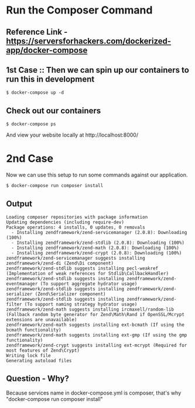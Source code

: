 # Run the Composer Command
## Reference Link - https://serversforhackers.com/dockerized-app/docker-compose
## 1st Case :: Then we can spin up our containers to run this in development
```
$ docker-compose up -d
```

## Check out our containers
```
$ docker-compose ps
```

And view your website locally at http://localhost:8000/

# 2nd Case
Now we can use this setup to run some commands against our application.
```
$ docker-compose run composer install
```
## Output
```
Loading composer repositories with package information
Updating dependencies (including require-dev)
Package operations: 4 installs, 0 updates, 0 removals
  - Installing zendframework/zend-servicemanager (2.0.8): Downloading (100%)
  - Installing zendframework/zend-stdlib (2.0.8): Downloading (100%)
  - Installing zendframework/zend-math (2.0.8): Downloading (100%)
  - Installing zendframework/zend-crypt (2.0.8): Downloading (100%)
zendframework/zend-servicemanager suggests installing zendframework/zend-di (Zend\Di component)
zendframework/zend-stdlib suggests installing pecl-weakref (Implementation of weak references for Stdlib\CallbackHandler)
zendframework/zend-stdlib suggests installing zendframework/zend-eventmanager (To support aggregate hydrator usage)
zendframework/zend-stdlib suggests installing zendframework/zend-serializer (Zend\Serializer component)
zendframework/zend-stdlib suggests installing zendframework/zend-filter (To support naming strategy hydrator usage)
zendframework/zend-math suggests installing ircmaxell/random-lib (Fallback random byte generator for Zend\Math\Rand if OpenSSL/Mcrypt extensions are unavailable)
zendframework/zend-math suggests installing ext-bcmath (If using the bcmath functionality)
zendframework/zend-math suggests installing ext-gmp (If using the gmp functionality)
zendframework/zend-crypt suggests installing ext-mcrypt (Required for most features of Zend\Crypt)
Writing lock file
Generating autoload files
```

## Question - Why?
Because services name in docker-compose.yml is composer, that's why "docker-compose run composer install"